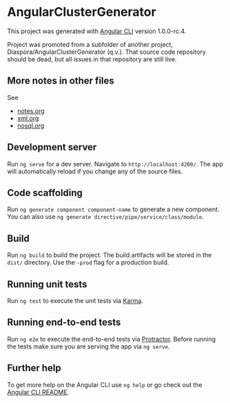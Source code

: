 # AngularClusterGenerator

This project was generated with [Angular CLI](https://github.com/angular/angular-cli) version 1.0.0-rc.4.

Project was promoted from a subfolder of another project, Diaspora/AngularClusterGenerator (q.v.).  That source code
repository should be dead, but all issues in that repository are still live.

## More notes in other files

See

* [notes.org]()
* [xml.org]()
* [nosql.org]()

## Development server

Run `ng serve` for a dev server. Navigate to `http://localhost:4200/`. The app will automatically reload if you change any of the source files.

## Code scaffolding

Run `ng generate component component-name` to generate a new component. You can also use `ng generate directive/pipe/service/class/module`.

## Build

Run `ng build` to build the project. The build artifacts will be stored in the `dist/` directory. Use the `-prod` flag for a production build.

## Running unit tests

Run `ng test` to execute the unit tests via [Karma](https://karma-runner.github.io).

## Running end-to-end tests

Run `ng e2e` to execute the end-to-end tests via [Protractor](http://www.protractortest.org/).
Before running the tests make sure you are serving the app via `ng serve`.

## Further help

To get more help on the Angular CLI use `ng help` or go check out the [Angular CLI README](https://github.com/angular/angular-cli/blob/master/README.md).
